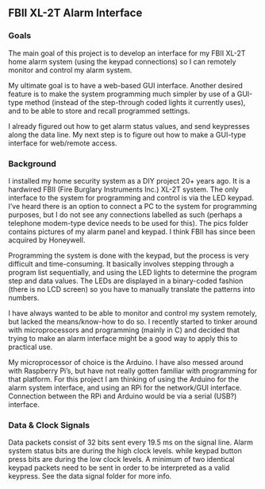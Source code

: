 ## FBII XL-2T Alarm Interface

### Goals

The main goal of this project is to develop an interface for my FBII XL-2T home alarm system (using the keypad connections) so I can remotely monitor and control my alarm system.

My ultimate goal is to have a web-based GUI interface.  Another desired feature is to make the system programming much simpler by use of a GUI-type method (instead of the step-through coded lights it currently uses), and to be able to store and recall programmed settings.

I already figured out how to get alarm status values, and send keypresses along the data line.  My next step is to figure out how to make a GUI-type interface for web/remote access.

### Background

I installed my home security system as a DIY project 20+ years ago.  It is a hardwired FBII (Fire Burglary Instruments Inc.) XL-2T system.  The only interface to the system for programming and control is via the LED keypad.  I’ve heard there is an option to connect a PC to the system for programming purposes, but I do not see any connections labelled as such (perhaps a telephone modem-type device needs to be used for this).  The pics folder contains pictures of my alarm panel and keypad.  I think FBII has since been acquired by Honeywell.

Programming the system is done with the keypad, but the process is very difficult and time-consuming.  It basically involves stepping through a program list sequentially, and using the LED lights to determine the program step and data values.  The LEDs are displayed in a binary-coded fashion (there is no LCD screen) so you have to manually translate the patterns into numbers.

I have always wanted to be able to monitor and control my system remotely, but lacked the means/know-how to do so.  I recently started to tinker around with microprocessors and programming (mainly in C) and decided that trying to make an alarm interface might be a good way to apply this to practical use.

My microprocessor of choice is the Arduino.  I have also messed around with Raspberry Pi’s, but have not really gotten familiar with programming for that platform.  For this project I am thinking of using the Arduino for the alarm system interface, and using an RPi for the network/GUI interface.  Connection between the RPi and Arduino would be via a serial (USB?) interface.

### Data & Clock Signals

Data packets consist of 32 bits sent every 19.5 ms on the signal line.  Alarm system status bits are during the high clock levels. while keypad button press bits are during the low clock levels.  A minimum of two identical keypad packets need to be sent in order to be interpreted as a valid keypress.  See the data signal folder for more info.
